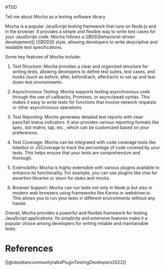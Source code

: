 #TDD 

Tell me about Mocha as a testing software library

Mocha is a popular JavaScript testing framework that runs on Node.js and in the browser. It provides a simple and flexible way to write test cases for your JavaScript code. Mocha follows a [[BDD|behavioral-driven development]] ([[BDD]]) style, allowing developers to write descriptive and readable test specifications.

Some key features of Mocha include:

1. Test Structure: Mocha provides a clear and organized structure for writing tests, allowing developers to define test suites, test cases, and hooks (such as before, after, beforeEach, afterEach) to set up and tear down test environments.

2. Asynchronous Testing: Mocha supports testing asynchronous code through the use of callbacks, Promises, or async/await syntax. This makes it easy to write tests for functions that involve network requests or other asynchronous operations.

3. Test Reporting: Mocha generates detailed test reports with clear pass/fail status indicators. It also provides various reporting formats like spec, dot matrix, tap, etc., which can be customized based on your preferences.

4. Test Coverage: Mocha can be integrated with code coverage tools like Istanbul or JSCoverage to track the percentage of code covered by your tests. This helps ensure that your tests are comprehensive and thorough.

5. Extensibility: Mocha is highly extensible with various plugins available to enhance its functionality. For example, you can use plugins like chai for assertion libraries or sinon for stubs and mocks.

6. Browser Support: Mocha can run tests not only in Node.js but also in modern web browsers using frameworks like Karma or webdriver.io. This allows you to run your tests in different environments without any hassle.

Overall, Mocha provides a powerful and flexible framework for testing JavaScript applications. Its simplicity and extensive features make it a popular choice among developers for writing reliable and maintainable tests.

# References

[[@obsidiancommunitytalksPluginTestingDevelopers2022]]